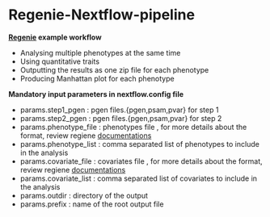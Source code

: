 # Regenie-Nextflow-pipeline

**[Regenie](https://rgcgithub.github.io/regenie/) example workflow**
-	Analysing multiple phenotypes at the same time
-	Using quantitative traits
-	Outputting the results as one zip file for each phenotype
-	Producing Manhattan plot for each phenotype

**Mandatory input parameters in nextflow.config file**
- params.step1_pgen : pgen files.{pgen,psam,pvar} for step 1
- params.step2_pgen : pgen files.{pgen,psam,pvar} for step 2
- params.phenotype_file : phenotypes file , for more details about the format, review regiene [documentations](https://rgcgithub.github.io/regenie/options/)
- params.phenotype_list : comma separated list of phenotypes to include in the analysis
- params.covariate_file  : covariates file , for more details about the format, review regiene [documentations](https://rgcgithub.github.io/regenie/options/)
- params.covariate_list : comma separated list of covariates to include in the analysis
- params.outdir : directory of the output
- params.prefix : name of the root output file
  
